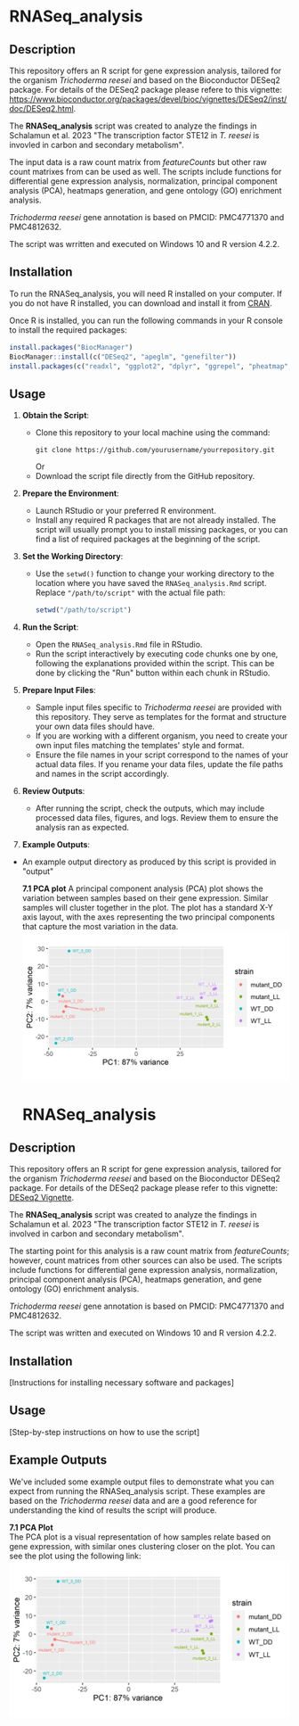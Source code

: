 # RNASeq_analysis
 
## Description
This repository offers an R script for gene expression analysis, tailored for the organism *Trichoderma reesei* and based on the Bioconductor DESeq2 package. For details of the DESeq2 package please refere to this vignette: https://www.bioconductor.org/packages/devel/bioc/vignettes/DESeq2/inst/doc/DESeq2.html.

The **RNASeq_analysis** script was created to analyze the findings in Schalamun et al. 2023 "The transcription factor STE12 in *T. reesei* is invovled in carbon and secondary metabolism".

The input data is a raw count matrix from *featureCounts* but other raw count matrixes from can be used as well. 
The  scripts include functions for differential gene expression analysis, normalization, principal component analysis (PCA), heatmaps generation, and gene ontology (GO) enrichment analysis. 

*Trichoderma reesei* gene annotation is based on PMCID: PMC4771370 and PMC4812632. 

The script was wrritten and executed on Windows 10 and R version 4.2.2. 
 

## Installation

To run the RNASeq_analysis, you will need R installed on your computer. If you do not have R installed, you can download and install it from [CRAN](https://cran.r-project.org/).

Once R is installed, you can run the following commands in your R console to install the required packages:

```R
install.packages("BiocManager")
BiocManager::install(c("DESeq2", "apeglm", "genefilter"))
install.packages(c("readxl", "ggplot2", "dplyr", "ggrepel", "pheatmap", "RColorBrewer", "gplots", "tidyverse", "edgeR", "matrixStats", "xlsx", "dendextend", "topGO", "rrvgo"))
```

## Usage 

1. **Obtain the Script**:
   - Clone this repository to your local machine using the command:
     ```
     git clone https://github.com/yourusername/yourrepository.git
     ```
     Or
   - Download the script file directly from the GitHub repository.

2. **Prepare the Environment**:
   - Launch RStudio or your preferred R environment.
   - Install any required R packages that are not already installed. The script will usually prompt you to install missing packages, or you can find a list of required packages at the beginning of the script.

3. **Set the Working Directory**:
   - Use the `setwd()` function to change your working directory to the location where you have saved the `RNASeq_analysis.Rmd` script. Replace `"/path/to/script"` with the actual file path:
     ```R
     setwd("/path/to/script")
     ```

4. **Run the Script**:
   - Open the `RNASeq_analysis.Rmd` file in RStudio.
   - Run the script interactively by executing code chunks one by one, following the explanations provided within the script. This can be done by clicking the "Run" button within each chunk in RStudio.

5. **Prepare Input Files**:
   - Sample input files specific to *Trichoderma reesei* are provided with this repository. They serve as templates for the format and structure your own data files should have.
   - If you are working with a different organism, you need to create your own input files matching the templates' style and format.
   - Ensure the file names in your script correspond to the names of your actual data files. If you rename your data files, update the file paths and names in the script accordingly.

6. **Review Outputs**:
   - After running the script, check the outputs, which may include processed data files, figures, and logs. Review them to ensure the analysis ran as expected.
  
7.  **Example Outputs**:
   - An example output directory as produced by this script is provided in "output"

     **7.1 PCA plot**
     A principal component analysis (PCA) plot shows the variation between samples based on their gene expression. Similar samples will cluster together in the plot. The plot has a standard X-Y axis layout, with the axes representing the two principal components that capture the most variation in the data.
     ![PCA plot](https://github.com/miriamschalamun/RNASeq_analysis/blob/main/output/plots/PCA/example_data_PCA__231115.png)






     # RNASeq_analysis

## Description
This repository offers an R script for gene expression analysis, tailored for the organism *Trichoderma reesei* and based on the Bioconductor DESeq2 package. For details of the DESeq2 package please refer to this vignette: [DESeq2 Vignette](https://www.bioconductor.org/packages/devel/bioc/vignettes/DESeq2/inst/doc/DESeq2.html).

The **RNASeq_analysis** script was created to analyze the findings in Schalamun et al. 2023 "The transcription factor STE12 in *T. reesei* is involved in carbon and secondary metabolism".

The starting point for this analysis is a raw count matrix from *featureCounts*; however, count matrices from other sources can also be used. The scripts include functions for differential gene expression analysis, normalization, principal component analysis (PCA), heatmaps generation, and gene ontology (GO) enrichment analysis.

*Trichoderma reesei* gene annotation is based on PMCID: PMC4771370 and PMC4812632.

The script was written and executed on Windows 10 and R version 4.2.2.

## Installation
[Instructions for installing necessary software and packages]

## Usage
[Step-by-step instructions on how to use the script]

## Example Outputs
We've included some example output files to demonstrate what you can expect from running the RNASeq_analysis script. These examples are based on the *Trichoderma reesei* data and are a good reference for understanding the kind of results the script will produce.

**7.1 PCA Plot**  
The PCA plot is a visual representation of how samples relate based on gene expression, with similar ones clustering closer on the plot. You can see the plot using the following link:  
![PCA Plot Example](output/plots/PCA/example_data_PCA__231115.png)







  




